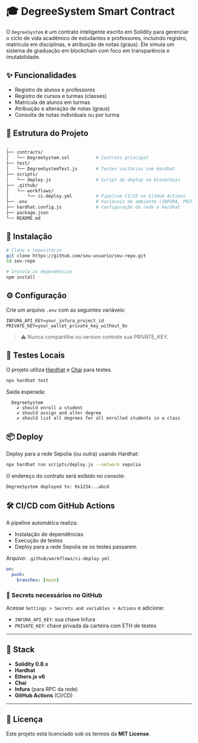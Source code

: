 # 🎓 DegreeSystem Smart Contract

O `DegreeSystem` é um contrato inteligente escrito em Solidity para gerenciar o ciclo de vida acadêmico de estudantes e professores, incluindo registro, matrícula em disciplinas, e atribuição de notas (graus). Ele simula um sistema de graduação em blockchain com foco em transparência e imutabilidade.

## ✨ Funcionalidades

- Registro de alunos e professores
- Registro de cursos e turmas (classes)
- Matrícula de alunos em turmas
- Atribuição e alteração de notas (graus)
- Consulta de notas individuais ou por turma

## 📁 Estrutura do Projeto

```bash
.
├── contracts/
│   └── DegreeSystem.sol          # Contrato principal
├── test/
│   └── DegreeSystemTest.js       # Testes unitários com Hardhat
├── scripts/
│   └── deploy.js                 # Script de deploy na blockchain
├── .github/
│   └── workflows/
│       └── ci-deploy.yml         # Pipeline CI/CD no GitHub Actions
├── .env                          # Variáveis de ambiente (INFURA, PRIVATE_KEY)
├── hardhat.config.js             # Configuração da rede e Hardhat
├── package.json
└── README.md
````

## 🚀 Instalação

```bash
# Clone o repositório
git clone https://github.com/seu-usuario/seu-repo.git
cd seu-repo

# Instale as dependências
npm install
```

## ⚙️ Configuração

Crie um arquivo `.env` com as seguintes variáveis:

```env
INFURA_API_KEY=your_infura_project_id
PRIVATE_KEY=your_wallet_private_key_without_0x
```

> ⚠️ Nunca compartilhe ou version controle sua PRIVATE\_KEY.

## 🧪 Testes Locais

O projeto utiliza [Hardhat](https://hardhat.org/) e [Chai](https://www.chaijs.com/) para testes.

```bash
npx hardhat test
```

Saída esperada:

```
  DegreeSystem
    ✔ should enroll a student
    ✔ should assign and alter degree
    ✔ should list all degrees for all enrolled students in a class
```

## 📦 Deploy

Deploy para a rede Sepolia (ou outra) usando Hardhat:

```bash
npx hardhat run scripts/deploy.js --network sepolia
```

O endereço do contrato será exibido no console:

```
DegreeSystem deployed to: 0x1234...abcd
```

## 🛠️ CI/CD com GitHub Actions

A pipeline automática realiza:

* Instalação de dependências
* Execução de testes
* Deploy para a rede Sepolia se os testes passarem

Arquivo: `.github/workflows/ci-deploy.yml`

```yaml
on:
  push:
    branches: [main]
```

### 🔐 Secrets necessários no GitHub

Acesse `Settings > Secrets and variables > Actions` e adicione:

* `INFURA_API_KEY`: sua chave Infura
* `PRIVATE_KEY`: chave privada da carteira com ETH de testes

---

## 🧱 Stack

* **Solidity 0.8.x**
* **Hardhat**
* **Ethers.js v6**
* **Chai**
* **Infura** (para RPC da rede)
* **GitHub Actions** (CI/CD)

---

## 📝 Licença

Este projeto está licenciado sob os termos da **MIT License**.